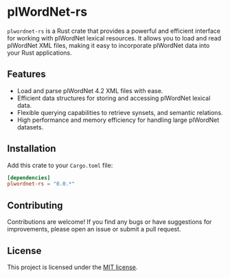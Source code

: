 # plWordNet-rs

`plwordnet-rs` is a Rust crate that provides a powerful and efficient interface for working with plWordNet lexical resources. It allows you to load and read plWordNet XML files, making it easy to incorporate plWordNet data into your Rust applications.

## Features

- Load and parse plWordNet 4.2 XML files with ease.
- Efficient data structures for storing and accessing plWordNet lexical data.
- Flexible querying capabilities to retrieve synsets, and semantic relations.
- High performance and memory efficiency for handling large plWordNet datasets.


## Installation

Add this crate to your `Cargo.toml` file:

```toml
[dependencies]
plwordnet-rs = "0.0.*"
```

## Contributing

Contributions are welcome! If you find any bugs or have suggestions for improvements, please open an issue or submit a pull request.

## License

This project is licensed under the [MIT license](https://github.com/kamoshi/plwordnet-rs/blob/main/LICENSE).
